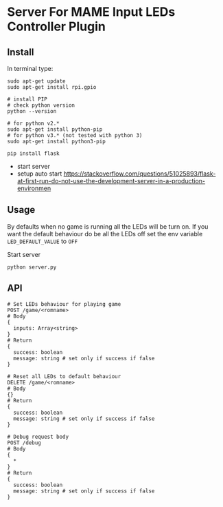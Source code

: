 # Server For MAME Input LEDs Controller Plugin

## Install

In terminal type:

```
sudo apt-get update
sudo apt-get install rpi.gpio

# install PIP
# check python version
python --version

# for python v2.*
sudo apt-get install python-pip
# for python v3.* (not tested with python 3)
sudo apt-get install python3-pip

pip install flask
```

- start server
- setup auto start https://stackoverflow.com/questions/51025893/flask-at-first-run-do-not-use-the-development-server-in-a-production-environmen

## Usage

By defaults when no game is running all the LEDs will be turn on.
If you want the default behaviour do be all the LEDs off set the env variable `LED_DEFAULT_VALUE` to `OFF`

Start server

```
python server.py
```

## API

```
# Set LEDs behaviour for playing game
POST /game/<romname>
# Body
{
  inputs: Array<string>
}
# Return
{
  success: boolean
  message: string # set only if success if false
}

# Reset all LEDs to default behaviour
DELETE /game/<romname>
# Body
{}
# Return
{
  success: boolean
  message: string # set only if success if false
}

# Debug request body
POST /debug
# Body
{
  *
}
# Return
{
  success: boolean
  message: string # set only if success if false
}
```
